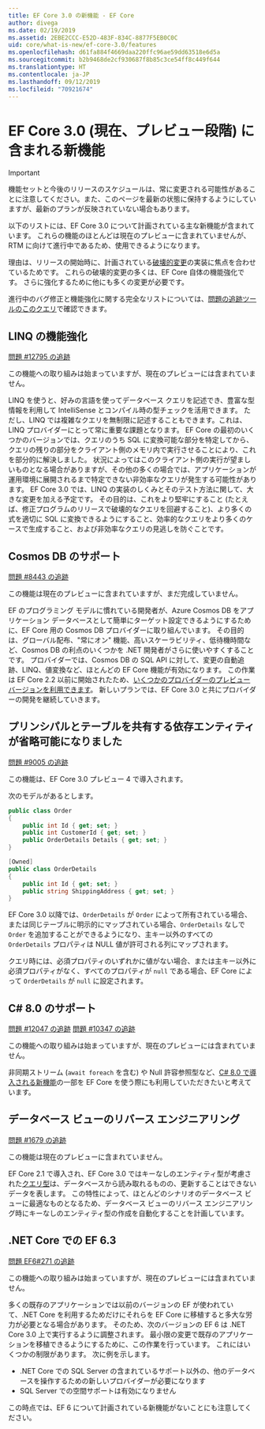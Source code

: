 ```yaml
---
title: EF Core 3.0 の新機能 - EF Core
author: divega
ms.date: 02/19/2019
ms.assetid: 2EBE2CCC-E52D-483F-834C-8877F5EB0C0C
uid: core/what-is-new/ef-core-3.0/features
ms.openlocfilehash: d61fa884f4669daa220ffc96ae59dd63518e6d5a
ms.sourcegitcommit: b2b9468de2cf930687f8b85c3ce54ff8c449f644
ms.translationtype: HT
ms.contentlocale: ja-JP
ms.lasthandoff: 09/12/2019
ms.locfileid: "70921674"
---
```

# <a name="new-features-included-in-ef-core-30-currently-in-preview"></a>EF Core 3.0 (現在、プレビュー段階) に含まれる新機能

> [!IMPORTANT]
> 機能セットと今後のリリースのスケジュールは、常に変更される可能性があることに注意してください。また、このページを最新の状態に保持するようにしていますが、最新のプランが反映されていない場合もあります。

以下のリストには、EF Core 3.0 について計画されている主な新機能が含まれています。
これらの機能のほとんどは現在のプレビューに含まれていませんが、RTM に向けて進行中であるため、使用できるようになります。

理由は、リリースの開始時に、計画されている[破壊的変更](xref:core/what-is-new/ef-core-3.0/breaking-changes)の実装に焦点を合わせているためです。
これらの破壊的変更の多くは、EF Core 自体の機能強化です。
さらに強化するために他にも多くの変更が必要です。 

進行中のバグ修正と機能強化に関する完全なリストについては、[問題の追跡ツールのこのクエリ](https://github.com/aspnet/EntityFrameworkCore/issues?q=is%3Aopen+is%3Aissue+milestone%3A3.0.0+sort%3Areactions-%2B1-desc)で確認できます。

## <a name="linq-improvements"></a>LINQ の機能強化 

[問題 #12795 の追跡](https://github.com/aspnet/EntityFrameworkCore/issues/12795)

この機能への取り組みは始まっていますが、現在のプレビューには含まれていません。

LINQ を使うと、好みの言語を使ってデータベース クエリを記述でき、豊富な型情報を利用して IntelliSense とコンパイル時の型チェックを活用できます。
ただし、LINQ では複雑なクエリを無制限に記述することもできます。これは、LINQ プロバイダーにとって常に重要な課題となります。
EF Core の最初のいくつかのバージョンでは、クエリのうち SQL に変換可能な部分を特定してから、クエリの残りの部分をクライアント側のメモリ内で実行させることにより、これを部分的に解決しました。
状況によってはこのクライアント側の実行が望ましいものとなる場合がありますが、その他の多くの場合では、アプリケーションが運用環境に展開されるまで特定できない非効率なクエリが発生する可能性があります。
EF Core 3.0 では、LINQ の実装のしくみとそのテスト方法に関して、大きな変更を加える予定です。
その目的は、これをより堅牢にすること (たとえば、修正プログラムのリリースで破壊的なクエリを回避すること)、より多くの式を適切に SQL に変換できるようにすること、効率的なクエリをより多くのケースで生成すること、および非効率なクエリの見逃しを防ぐことです。

## <a name="cosmos-db-support"></a>Cosmos DB のサポート 

[問題 #8443 の追跡](https://github.com/aspnet/EntityFrameworkCore/issues/8443)

この機能は現在のプレビューに含まれていますが、まだ完成していません。 

EF のプログラミング モデルに慣れている開発者が、Azure Cosmos DB をアプリケーション データベースとして簡単にターゲット設定できるようにするために、EF Core 用の Cosmos DB プロバイダーに取り組んでいます。
その目的は、グローバル配布、"常にオン" 機能、高いスケーラビリティ、低待機時間など、Cosmos DB の利点のいくつかを .NET 開発者がさらに使いやすくすることです。
プロバイダーでは、Cosmos DB の SQL API に対して、変更の自動追跡、LINQ、値変換など、ほとんどの EF Core 機能が有効になります。
この作業は EF Core 2.2 以前に開始されたため、[いくつかのプロバイダーのプレビュー バージョンを利用できます](https://blogs.msdn.microsoft.com/dotnet/2018/10/17/announcing-entity-framework-core-2-2-preview-3/)。
新しいプランでは、EF Core 3.0 と共にプロバイダーの開発を継続していきます。 

## <a name="dependent-entities-sharing-the-table-with-the-principal-are-now-optional"></a>プリンシパルとテーブルを共有する依存エンティティが省略可能になりました

[問題 #9005 の追跡](https://github.com/aspnet/EntityFrameworkCore/issues/9005)

この機能は、EF Core 3.0 プレビュー 4 で導入されます。

次のモデルがあるとします。
```C#
public class Order
{
    public int Id { get; set; }
    public int CustomerId { get; set; }
    public OrderDetails Details { get; set; }
}

[Owned]
public class OrderDetails
{
    public int Id { get; set; }
    public string ShippingAddress { get; set; }
}
```

EF Core 3.0 以降では、`OrderDetails` が `Order` によって所有されている場合、または同じテーブルに明示的にマップされている場合、`OrderDetails` なしで `Order` を追加することができるようになり、主キー以外のすべての `OrderDetails` プロパティは NULL 値が許可される列にマップされます。

クエリ時には、必須プロパティのいずれかに値がない場合、または主キー以外に必須プロパティがなく、すべてのプロパティが `null` である場合、EF Core によって `OrderDetails` が `null` に設定されます。

## <a name="c-80-support"></a>C# 8.0 のサポート

[問題 #12047 の追跡](https://github.com/aspnet/EntityFrameworkCore/issues/12047)
[問題 #10347 の追跡](https://github.com/aspnet/EntityFrameworkCore/issues/10347)

この機能への取り組みは始まっていますが、現在のプレビューには含まれていません。

非同期ストリーム (`await foreach` を含む) や Null 許容参照型など、[C# 8.0 で導入される新機能](https://blogs.msdn.microsoft.com/dotnet/2018/11/12/building-c-8-0/)の一部を EF Core を使う際にも利用していただきたいと考えています。

## <a name="reverse-engineering-of-database-views"></a>データベース ビューのリバース エンジニアリング

[問題 #1679 の追跡](https://github.com/aspnet/EntityFrameworkCore/issues/1679)

この機能は現在のプレビューに含まれていません。

EF Core 2.1 で導入され、EF Core 3.0 ではキーなしのエンティティ型が考慮された[クエリ型](xref:core/modeling/query-types)は、データベースから読み取れるものの、更新することはできないデータを表します。
この特性によって、ほとんどのシナリオのデータベース ビューに最適なものとなるため、データベース ビューのリバース エンジニアリング時にキーなしのエンティティ型の作成を自動化することを計画しています。

## <a name="ef-63-on-net-core"></a>.NET Core での EF 6.3

[問題 EF6#271 の追跡](https://github.com/aspnet/EntityFramework6/issues/271)

この機能への取り組みは始まっていますが、現在のプレビューには含まれていません。 

多くの既存のアプリケーションでは以前のバージョンの EF が使われていて、.NET Core を利用するためだけにそれらを EF Core に移植すると多大な労力が必要となる場合があります。
そのため、次のバージョンの EF 6 は .NET Core 3.0 上で実行するように調整されます。
最小限の変更で既存のアプリケーションを移植できるようにするために、この作業を行っています。
これにはいくつかの制限があります。 次に例を示します。
- .NET Core での SQL Server の含まれているサポート以外の、他のデータベースを操作するための新しいプロバイダーが必要になります
- SQL Server での空間サポートは有効になりません

この時点では、EF 6 について計画されている新機能がないことにも注意してください。
